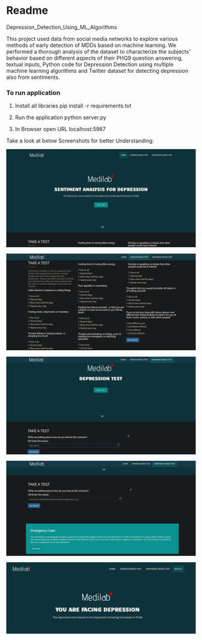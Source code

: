 # Readme
Depression_Detection_Using_ML_Algorithms

This project used data from social media networks to explore various methods of early detection of
MDDs based on machine learning. We performed a thorough analysis of the dataset to
characterize the subjects’ behavior based on different aspects of their PHQ9 question answering,
textual inputs, Python code for Depression Detection using multiple machine learning algorithms
and Twitter dataset for detecting depression also from sentiments.

### To run application

1. Install all libraries
   pip install -r requirements.txt

2. Run the application
   python server.py

3. In Browser open URL localhost:5987

Take a look at below Screenshots for better Understanding:

![Screenshot](Home.png)

![Screenshot](Quiz.png)

![Screenshot](Sentiments.png)

![Screenshot](Test.png)

![Screenshot](Result.png)
